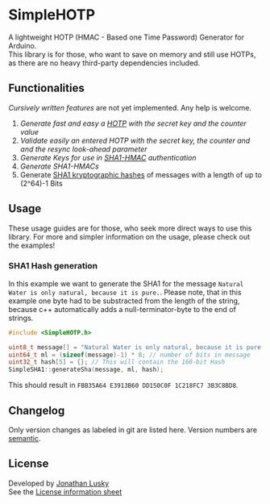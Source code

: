 # SimpleHOTP
A lightweight HOTP (HMAC - Based one Time Password) Generator for Arduino.  
This library is for those, who want to save on memory and still use HOTPs, as there are no heavy
third-party dependencies included.

## Functionalities
*Cursively written features* are not yet implemented. Any help is welcome.
1. *Generate fast and easy a [HOTP](https://tools.ietf.org/html/rfc4226 "RFC 4226")
with the secret key and the counter value*
2. *Validate easily an entered HOTP with the secret key, the counter and
and the resync look-ahead parameter*
3. *Generate Keys for use in [SHA1-HMAC](https://tools.ietf.org/html/rfc2104 "RFC 2104")
authentication*
4. *Generate SHA1-HMACs*
5. Generate [SHA1 kryptographic hashes](https://tools.ietf.org/html/rfc3174 "RFC 3174")
of messages with a length of up to (2^64)-1 Bits

## Usage
These usage guides are for those, who seek more direct ways to use this library.
For more and simpler information on the usage, please check out the examples!
### SHA1 Hash generation
In this example we want to generate the SHA1 for the message
`Natural Water is only natural, because it is pure.`.
Please note, that in this example one byte had to be substracted from the length of the string, because
c++ automatically adds a null-terminator-byte to the end of strings.

```C++
#include <SimpleHOTP.h>

uint8_t message[] = "Natural Water is only natural, because it is pure.";
uint64_t ml = (sizeof(message)-1) * 8; // number of bits in message
uint32_t hash[5] = {}; // This will contain the 160-bit Hash
SimpleSHA1::generateSha(message, ml, hash);
```

This should result in `FBB35A64 E3913B60 DD150C0F 1C218FC7 3B3C8BD8`.

## Changelog
Only version changes as labeled in git are listed here.
Version numbers are [semantic](https://semver.org/ "Semantic Versioning").

## License
Developed by [Jonathan Lusky](https://jlus.de "Private website")  
See the [License information sheet](LICENSE "LICENSE")
